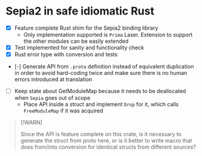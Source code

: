 # Sepia2 in safe idiomatic Rust

- [X] Feature complete Rust shim for the Sepia2 binding library
    - Only implementation supported is `Prima` Laser. Extension to support the
    other modules can be easily extended
- [X] Test implemented for sanity and functionality check
- [X] Rust error type with conversion and tests
- [-] Generate API from `.proto` definition instead of equivalent duplication in order to avoid hard-coding
  twice and make sure there is no human errors introduced at translation
- [ ] Keep state about GetModuleMap because it needs to be deallocated when
`Sepia` goes out of scope
    - Place API inside a struct and implement `Drop` for it, which calls
    `FreeModuleMap` if it was acquired

> [!WARN]
> 
> Since the API is feature complete on this crate, is it necessary to generate
    the struct from proto here, or is it better to write macro that does
  from/into conversion for identical structs from different sources?
